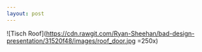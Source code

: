 ```yaml
---
layout: post
---
```


![Tisch Roof](https://cdn.rawgit.com/Ryan-Sheehan/bad-design-presentation/31520f48/images/roof_door.jpg =250x)